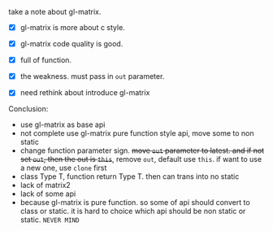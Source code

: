 take a note about gl-matrix.

- [x] gl-matrix is more about c style.
- [x] gl-matrix code quality is good.
- [x] full of function.
- [x] the weakness.  must pass in `out` parameter.
- [x] need rethink about introduce gl-matrix


Conclusion:
- use gl-matrix as base api
- not complete use gl-matrix pure function style api, move some to non static
- change function parameter sign. ~~move `out` parameter to latest. and if not set `out`, then the out is `this`~~, remove `out`, default use `this`. if want to use a new one, use `clone` first
- class Type T, function return Type T. then can trans into no static
- lack of matrix2
- lack of some api
- because gl-matrix is pure function. so some of api should convert to class or static. 
it is hard to choice which api should be non static or static. `NEVER MIND`
